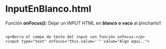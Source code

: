 # InputEnBlanco.html
Función ***onFocus():*** Dejar un *INPUT* HTML en **blanco o vaco** al pincharlo!!

```

<p>Borra el campo de texto del input con función onfocus:</p>
<input type="text" onfocus="this.value=''" value="Algo aqui..">

```

